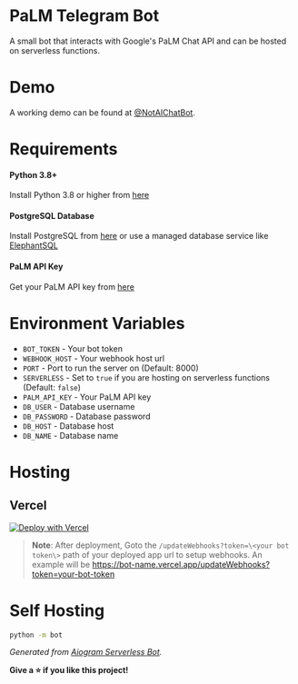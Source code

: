 # PaLM Telegram Bot
A small bot that interacts with Google's PaLM Chat API and can be hosted on serverless functions.

# Demo
A working demo can be found at [@NotAIChatBot](https://telegram.dog/NotAIChatBot).

# Requirements

#### Python 3.8+
Install Python 3.8 or higher from [here](https://www.python.org/downloads/)
#### PostgreSQL Database
Install PostgreSQL from [here](https://www.postgresql.org/download/) or use a managed database service like [ElephantSQL](https://www.elephantsql.com/)
#### PaLM API Key
Get your PaLM API key from [here](https://makersuite.google.com/)

# Environment Variables

- `BOT_TOKEN` - Your bot token
- `WEBHOOK_HOST` - Your webhook host url
- `PORT` - Port to run the server on (Default: 8000)
- `SERVERLESS` - Set to `true` if you are hosting on serverless functions (Default: `false`)
- `PALM_API_KEY` - Your PaLM API key
- `DB_USER` - Database username
- `DB_PASSWORD` - Database password
- `DB_HOST` - Database host
- `DB_NAME` - Database name

# Hosting
## Vercel

[![Deploy with Vercel](https://vercel.com/button)](https://vercel.com/new/clone?repository-url=https%3A%2F%2Fgithub.com%2FEverythingSuckz%2FPaLM-Bot&env=BOT_TOKEN,WEBHOOK_HOST,PALM_API_KEY,DB_USER,DB_PASSWORD,DB_HOST,DB_NAME&envDescription=Check%20out%20the%20readme%20for%20info&envLink=https%3A%2F%2Fgithub.com%2FEverythingSuckz%2FPaLM-Bot%23environment-variables&demo-title=PaLM%20Telegram%20Chat%20Bot&demo-description=A%20small%20bot%20that%20interacts%20with%20Google's%20PaLM%20Chat%20API%20and%20can%20be%20hosted%20on%20serverless%20functions.&demo-url=https%3A%2F%2Ftelegram.dog%2FNotAIChatBot)

> **Note**: After deployment, Goto the `/updateWebhooks?token=\<your bot token\>`  path of your deployed app url to setup webhooks.
> An example will be https://bot-name.vercel.app/updateWebhooks?token=your-bot-token

# Self Hosting

```bash
python -m bot
```

_Generated from [Aiogram Serverless Bot](https://github.com/EverythingSuckz/aiogram-serverless-bot)._

**Give a ⭐ if you like this project!**